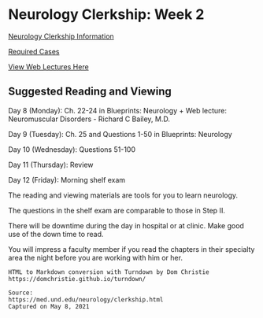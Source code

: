 # Neurology Clerkship: Week 2

[Neurology Clerkship Information](/usmle/neuro/course-information.html)

[Required Cases](/usmle/neuro/required-cases.html)

[View Web Lectures Here](https://capture.med.und.edu/Mediasite/Catalog/catalogs/neurology-classes)

## Suggested Reading and Viewing

Day 8 (Monday): Ch. 22-24 in Blueprints: Neurology + Web lecture: Neuromuscular Disorders - Richard C Bailey, M.D.

Day 9 (Tuesday): Ch. 25 and Questions 1-50 in Blueprints: Neurology

Day 10 (Wednesday): Questions 51-100

Day 11 (Thursday): Review

Day 12 (Friday): Morning shelf exam

The reading and viewing materials are tools for you to learn neurology.

The questions in the shelf exam are comparable to those in Step II.

There will be downtime during the day in hospital or at clinic. Make good use of the down time to read.

You will impress a faculty member if you read the chapters in their specialty area the night before you are working with him or her.

```
HTML to Markdown conversion with Turndown by Dom Christie
https://domchristie.github.io/turndown/

Source:
https://med.und.edu/neurology/clerkship.html
Captured on May 8, 2021
```